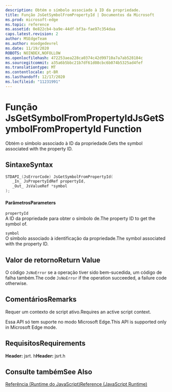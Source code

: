 ```yaml
---
description: Obtém o símbolo associado à ID da propriedade.
title: Função JsGetSymbolFromPropertyId | Documentos da Microsoft
ms.prod: microsoft-edge
ms.topic: reference
ms.assetid: 0e822cb4-ba9e-44df-bf3a-fae97c354daa
caps.latest.revision: 2
author: MSEdgeTeam
ms.author: msedgedevrel
ms.date: 11/19/2020
ROBOTS: NOINDEX,NOFOLLOW
ms.openlocfilehash: 472253aea228ca0374c42d99710a7a7ab528184c
ms.sourcegitcommit: a35a6b5bbc21b7df61d08cbc6b074b5325ad4fef
ms.translationtype: MT
ms.contentlocale: pt-BR
ms.lasthandoff: 12/17/2020
ms.locfileid: "11231991"
---
```

# <span data-ttu-id="76d91-103">Função JsGetSymbolFromPropertyId</span><span class="sxs-lookup"><span data-stu-id="76d91-103">JsGetSymbolFromPropertyId Function</span></span>

<span data-ttu-id="76d91-104">Obtém o símbolo associado à ID da propriedade.</span><span class="sxs-lookup"><span data-stu-id="76d91-104">Gets the symbol associated with the property ID.</span></span>  
  
## <span data-ttu-id="76d91-105">Sintaxe</span><span class="sxs-lookup"><span data-stu-id="76d91-105">Syntax</span></span>  
  
```cpp  
STDAPI_(JsErrorCode) JsGetSymbolFromPropertyId(  
   _In_ JsPropertyIdRef propertyId,  
   _Out_ JsValueRef *symbol  
);  
```  
  
#### <span data-ttu-id="76d91-106">Parâmetros</span><span class="sxs-lookup"><span data-stu-id="76d91-106">Parameters</span></span>  
 `propertyId`  
 <span data-ttu-id="76d91-107">A ID da propriedade para obter o símbolo de.</span><span class="sxs-lookup"><span data-stu-id="76d91-107">The property ID to get the symbol of.</span></span>  
  
 `symbol`  
 <span data-ttu-id="76d91-108">O símbolo associado à identificação da propriedade.</span><span class="sxs-lookup"><span data-stu-id="76d91-108">The symbol associated with the property ID.</span></span>  
  
## <span data-ttu-id="76d91-109">Valor de retorno</span><span class="sxs-lookup"><span data-stu-id="76d91-109">Return Value</span></span>  
 <span data-ttu-id="76d91-110">O código `JsNoError` se a operação tiver sido bem-sucedida, um código de falha também.</span><span class="sxs-lookup"><span data-stu-id="76d91-110">The code `JsNoError` if the operation succeeded, a failure code otherwise.</span></span>  
  
## <span data-ttu-id="76d91-111">Comentários</span><span class="sxs-lookup"><span data-stu-id="76d91-111">Remarks</span></span>  
 <span data-ttu-id="76d91-112">Requer um contexto de script ativo.</span><span class="sxs-lookup"><span data-stu-id="76d91-112">Requires an active script context.</span></span>  
  
 <span data-ttu-id="76d91-113">Essa API só tem suporte no modo Microsoft Edge.</span><span class="sxs-lookup"><span data-stu-id="76d91-113">This API is supported only in Microsoft Edge mode.</span></span>  
  
## <span data-ttu-id="76d91-114">Requisitos</span><span class="sxs-lookup"><span data-stu-id="76d91-114">Requirements</span></span>  
 <span data-ttu-id="76d91-115">**Header:** jsrt. h</span><span class="sxs-lookup"><span data-stu-id="76d91-115">**Header:** jsrt.h</span></span>  
  
## <span data-ttu-id="76d91-116">Consulte também</span><span class="sxs-lookup"><span data-stu-id="76d91-116">See Also</span></span>  
 [<span data-ttu-id="76d91-117">Referência (Runtime do JavaScript)</span><span class="sxs-lookup"><span data-stu-id="76d91-117">Reference (JavaScript Runtime)</span></span>](../chakra-hosting/reference-javascript-runtime.md)
